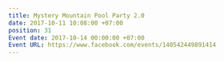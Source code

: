 ```yaml
---
title: Mystery Mountain Pool Party 2.0
date: 2017-10-11 10:08:00 +07:00
position: 31
Event date: 2017-10-14 00:00:00 +07:00
Event URL: https://www.facebook.com/events/140542449891414
---
```


